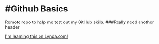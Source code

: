 #Github Basics
===================

Remote repo to help me test out my GitHub skills.
###Really need another header

[I'm learning this on Lynda.com!](http://lynda.com)


